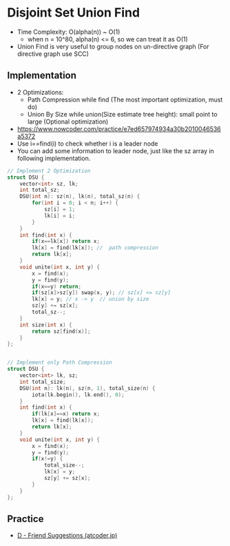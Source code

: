# Disjoint Set Union Find
* Time Complexity: O(alpha(n)) ~ O(1)
    + when n = 10^80, alpha(n) <= 6, so we can treat it as O(1)
* Union Find is very useful to group nodes on un-directive graph (For directive graph use SCC)

## Implementation
* 2 Optimizations:
    + Path Compression while find (The most important optimization, must do)
    + Union By Size while union(Size estimate tree height): small point to large (Optional optimization)
* https://www.nowcoder.com/practice/e7ed657974934a30b2010046536a5372
* Use i==find(i) to check whether i is a leader node 
* You can add some information to leader node, just like the sz array in following implementation.
```cpp
// Implement 2 Optimization
struct DSU {
    vector<int> sz, lk;
    int total_sz;
    DSU(int n): sz(n), lk(n), total_sz(n) {
        for(int i = 0; i < n; i++) {
            sz[i] = 1;
            lk[i] = i;
        }
    }
    int find(int x) {
        if(x==lk[x]) return x;
        lk[x] = find(lk[x]); //  path compression
        return lk[x];
    }
    void unite(int x, int y) {
        x = find(x);
        y = find(y);
        if(x==y) return;
        if(sz[x]>sz[y]) swap(x, y); // sz[x] <= sz[y]
        lk[x] = y; // x -> y  // union by size
        sz[y] += sz[x];
        total_sz--;
    }
    int size(int x) {
        return sz[find(x)];
    }
};


// Implement only Path Compression
struct DSU {
    vector<int> lk, sz;
    int total_size;
    DSU(int n): lk(n), sz(n, 1), total_size(n) {
        iota(lk.begin(), lk.end(), 0);
    }
    int find(int x) {
        if(lk[x]==x) return x;
        lk[x] = find(lk[x]);
        return lk[x];
    }
    void unite(int x, int y) {
        x = find(x);
        y = find(y);
        if(x!=y) {
            total_size--;
            lk[x] = y;
            sz[y] += sz[x];
        }
    }
};
```

## Practice
- [D - Friend Suggestions (atcoder.jp)](https://atcoder.jp/contests/abc157/tasks/abc157_d)

